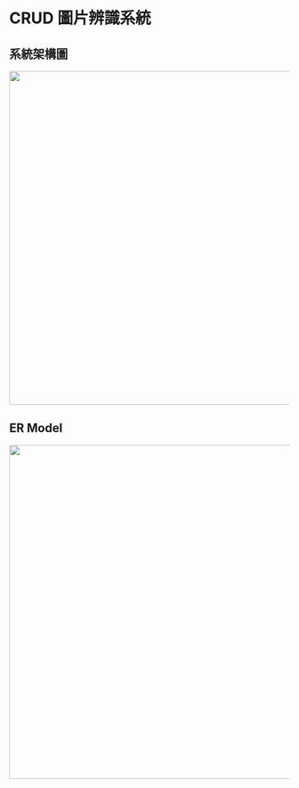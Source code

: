 # CRUD 圖片辨識系統
## 系統架構圖
  <img src="https://hackmd.io/_uploads/SJHyVnlQyl.png" width="600px"/>

## ER Model
  <img src="https://hackmd.io/_uploads/rkkxEhe71x.png" width="600px"/>